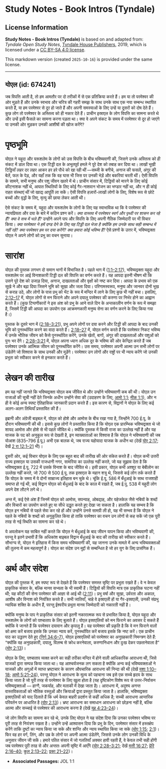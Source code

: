 # Study Notes - Book Intros (Tyndale)

## License Information

**Study Notes - Book Intros (Tyndale)** is based on and adapted from: _Tyndale Open Study Notes_, [Tyndale House Publishers](https://tyndaleopenresources.com/), 2019, which is licensed under a [CC BY-SA 4.0 license](https://creativecommons.org/licenses/by-sa/4.0/legalcode.en).

This markdown version (created `2025-10-16`) is provided under the same license.



--------------------------------

## योएल (id: 674241)

जब विपत्ति आती है, तो हम आमतौर पर दो तरीकों में से एक प्रतिक्रिया करते हैं। हम या तो परमेश्वर की ओर मुड़ते हैं और उनके स्वभाव और चरित्र की गहरी समझ के साथ उनके साथ एक नया सम्बन्ध स्थापित करते हैं, या हम परमेश्वर से दूर हो जाते हैं और अपनी समस्याओं के लिए उन्हें या दूसरों को दोष देते हैं। कुछ लोग तो परमेश्वर के अस्तित्व को ही नकार देते हैं। प्राचीन इस्राएल के लोग विपत्ति का सामना करते थे और उन्हें इसी फैसले का सामना करना पड़ता था। क्या वे अपने संकट के समय में परमेश्वर से दूर हो जाएंगे या उनकी ओर मुड़कर उनकी आशीषों की खोज करेंगे?

पृष्ठभूमि
=========

योएल ने यहूदा और यरूशलेम के लोगों को उस विपत्ति के बीच भविष्यवाणी की, जिसने उनके अस्तित्व को ही संकट में डाल दिया था। एक टिड्डी दल के अभूतपूर्व हमले ने पूरे देश को तबाह कर दिया था। लाखों भूखी टिड्डियाँ लहर दर लहर आकर हर हरे पौधे को खा रही थीं —सब्जी के बगीचे, अनाज की फसलें, अंगूर की बेलें, फल के पेड़, और यहाँ तक कि वह घास भी जिस पर उनकी भेड़ें और बकरियां चरती थीं। ऐसी विपत्ति के सामने, सभी मनुष्य और पशु जीवन खतरे में थे। प्राचीन संसार में, टिड्डियों को मारने के लिए कोई कीटनाशक नहीं थे, आपात स्थितियों के लिए कोई गैर\-नाशवान भोजन का भण्डार नहीं था, और न ही कोई राहत संस्थाएं थीं जो खाद्य आपूर्ति ला सकें। ऐसी विपत्ति हज़ारों\-लाखों लोगों के लिए, विशेष रूप से छोटे बच्चों और वृद्धों के लिए, मृत्यु की छाया लेकर आती थी।

ऐसे संकट के समय में, यहूदा और यरूशलेम के लोगों के लिए यह स्वाभाविक था कि वे परमेश्वर की न्यायप्रियता और दया के बारे में कठिन प्रश्न करें। *क्या वास्तव में परमेश्वर स्वर्ग और पृथ्वी पर शासन कर रहे हैं? क्या वे सच में भले हैं?* उन्होंने अपने पाप और विपत्ति के लिए अपनी नैतिक जिम्मेदारी पर भी विचार किया। *क्या परमेश्वर ने हमें दण्ड देने के लिए यह टिड्डी दल भेजा है क्योंकि हम उनके साथ सही सम्बन्ध में नहीं रहे? क्या परमेश्वर हम पर दया करेंगे? क्या हमारा कोई भविष्य है?* ऐसे प्रश्नों के उत्तर में, भविष्यद्वक्ता योएल ने अपने लोगों को प्रभु का वचन सुनाया।

सारांश
======

योएल की पुस्तक लगभग दो समान भागों में विभाजित है। पहले भाग में ([1:1–2:17](https://ref.ly/Joel1:1-Joel2:17)), भविष्यद्वक्ता यहूदा और यरूशलेम पर आई विनाशकारी टिड्डी दल की विपत्ति का वर्णन करते हैं। यह आपदा इतनी भीषण थी कि उसने पूरे देश को उजाड़ दिया, अनाज, दाखलताओं और वृक्षों को नष्ट कर दिया। आपदा के प्रभाव को एक सूखे ने और बढ़ा दिया जिसने भूमि को सूखा और जला दिया। परिणामस्वरूप, मनुष्य और जानवर दोनों भूख से कराह उठे, और लोगों के पास प्रभु को भेंट के रूप में मन्दिर में लाने के लिए कुछ भी नहीं बचा। इसलिए, [2:12–17](https://ref.ly/Joel2:12-Joel2:17) में, योएल लोगों से मन फिराने और अपने दयालु परमेश्वर की करुणा पर निर्भर होने का आह्वान करते हैं। (कुछ टिप्पणीकारों ने इस अंश को प्रभु के आने वाले दिन के अन्तकालीन वर्णन के रूप में समझा है, जिसमें टिड्डी की आपदा का उपयोग एक आक्रमणकारी मनुष्य सेना का वर्णन करने के लिए किया गया है।)

पुस्तक के दूसरे भाग में ([2:18–3:21](https://ref.ly/Joel2:18-Joel3:21)), प्रभु अपने लोगों पर दया करने और टिड्डी की आपदा के बाद उनकी भूमि को पुनर्स्थापित करने का वादा करते हैं। [2:18–27](https://ref.ly/Joel2:18-Joel2:27) में, योएल वर्णन करते हैं कि परमेश्वर निकट भविष्य में उनके भौतिक जीवन को कैसे पुनर्स्थापित करेंगे, उनके खेतों, बागों, अंगूर की दाखलताओं और पशुओं को पुनः भर देंगे। [2:28–3:21](https://ref.ly/Joel2:28-Joel3:21) में, योएल अपना ध्यान अधिक दूर के भविष्य की ओर केन्द्रित करते हैं जब परमेश्वर उनके आत्मिक जीवन को पुनर्स्थापित करेंगे। उस समय, परमेश्वर अपनी आत्मा उन सभी लोगों पर उंडेलेंगे जो विश्वास के साथ उनकी और मुड़ेंगे। परमेश्वर उन लोगों और राष्ट्रों पर भी न्याय करेंगे जो उनकी प्रभुता को स्वीकार करने से इनकार करते हैं।

लेखन की तारीख
=============

हम यह नहीं जानते कि भविष्यद्वक्ता योएल कब जीवित थे और उन्होंने भविष्यवाणी कब की थी। योएल उन राजाओं की सूची नहीं देते जिनके अधीन उन्होंने सेवा की (उदाहरण के लिए, [आमो 1:1](https://ref.ly/Amos1:1); [मीक 1:1](https://ref.ly/Mic1:1)), और न ही वे कोई अन्य स्पष्ट ऐतिहासिक जानकारी प्रदान करते हैं। इस कारण से, विद्वानों ने योएल के लिए कई अलग\-अलग तिथियाँ प्रस्तावित की हैं।

इब्रानी और अंग्रेजी बाइबल में, योएल को होशे और आमोस के बीच रखा गया है, जिन्होंने 700 ई.पू. के दौरान भविष्यवाणी की थी। इससे कुछ लोगों ने प्रस्तावित किया है कि योएल एक प्रारम्भिक भविष्यद्वक्ता थे जो शायद आमोस और होशे से भी पहले जीवित थे। क्योंकि पुस्तक में किसी राजा का उल्लेख नहीं है और यह याजक के पद को अनुकूल रूप से देखती है, इन व्याख्याताओं का विश्वास है कि योएल ने भविष्यवाणी की जब योआश (835–796 ई.पू.) अभी एक बालक थे, जब राज्य यहोयादा याजक के अधीन था (देखें [योए 2:17](https://ref.ly/Joel2:17); देखें [2 रा 12:1–21](https://ref.ly/2Kgs12:1-2Kgs12:21) भी)।

दूसरी ओर, कई विचार योएल के लिए एक बहुत बाद की तारीख की ओर संकेत करते हैं। योएल कभी उत्तरी राज्य इस्राएल या उसकी राजधानी नगर, सामरिया का उल्लेख नहीं करते, जो यह सुझाव देता है कि भविष्यद्वक्ता ई.पू. 722 में उसके विनाश के बाद जीवित थे। इसी प्रकार, योएल कभी अश्शूर या बेबीलोन का उल्लेख नहीं करते, जो 700 से 500 ई.पू. तक इस्राएल के महान शत्रु थे, जिससे कई लोग तर्क करते हैं कि योएल के समय में ये दोनों साम्राज्य इतिहास बन चुके थे। चूंकि ई.पू. 586 में बँधुआई के साथ राजशाही समाप्त हो गई थी, कई विद्वान योएल को बँधुआई के बाद के काल में रखते हैं, जब ई.पू. 538 में यहूदी लोग अपने देश लौटने लगे थे।

अन्त में, कई ऐसे अंश हैं जिनमें योएल को आमोस, सपन्याह, ओबद्याह, और यहेजकेल जैसे नबियों के शब्दों और विचारों का उपयोग करते हुए या सीधे उद्धृत करते हुए देखा जा सकता है। हालांकि यह सम्भव है कि योएल इन नबियों से पहले सेवा कर रहे हों और उन्होंने उनसे सामग्री ली हो, यह भी सम्भव है कि योएल ने पहले के नबियों के शब्दों को अनुकूलित किया हो ताकि परमेश्वर का वचन उन लोगों से कह सकें जो एक पूरी तरह से नई स्थिति का सामना कर रहे थे।

ये अवलोकन यह साबित नहीं करते कि योएल ने बँधुआई के बाद जीवन यापन किया और भविष्यवाणी की, परन्तु वे इतने प्रभावी हैं कि अधिकांश बाइबल विद्वान बँधुआई के बाद की तारीख को स्वीकार करते हैं। सौभाग्य से, योएल ने इतिहास में किस समय भविष्यवाणी की, यह जानना उनके मामले में अन्य भविष्यवक्ताओं की तुलना में कम महत्वपूर्ण है। योएल का संदेश उन मुद्दों से सम्बन्धित है जो हर युग के लिए प्रासंगिक हैं।

अर्थ और संदेश
=============

योएल की पुस्तक में, हम स्पष्ट रूप से देखते हैं कि परमेश्वर समस्त सृष्टि पर प्रभुता रखते हैं। वे न केवल प्राकृतिक संसार के, बल्कि मानव सभ्यता के भी स्वामी हैं। टिड्डियों की विपत्ति मात्र एक प्राकृतिक घटना नहीं थी; यह कीटों की सेना परमेश्वर की आज्ञा से आई थी ([2:11](https://ref.ly/Joel2:11))। प्रभु वर्षा और सूखा, उर्वरता और अकाल, आशीष और विनाश को नियंत्रित करते हैं। सभी जातियाँ, चाहे वे इस्राएली हों या गैर\-इस्राएली, उनकी संप्रभु न्यायिक शक्ति के अधीन हैं, परन्तु ईश्वरीय प्रभुता मानव जिम्मेदारी को नकारती नहीं है।

क्योंकि मनुष्य के पाप ने प्राकृतिक संसार को इतनी नकारात्मक रूप से प्रभावित किया है, योएल यहूदा और यरूशलेम के लोगों को पश्चाताप के लिए बुलाते हैं। योएल इस्राएलियों को मन फिराने का अवसर दे सकते हैं क्योंकि वे जानते हैं कि परमेश्वर दयावान और कृपालु हैं। यह परमेश्वर की प्रकृति है कि वे मन फिराने वालों को क्षमा करें बजाय इसके कि उनका न्याय करें, पुनर्स्थापित करें बजाय इसके कि नष्ट करें। एक प्राचीन पाठ का उद्धरण देते हुए ([निर्ग 34:6–7](https://ref.ly/Exod34:6-Exod34:7)), योएल इस्राएलियों को परमेश्वर का अनुग्रहकारी निमन्त्रण देते हैं: “क्योंकि वह अनुग्रहकारी, दयालु, विलम्ब से क्रोध करनेवाला, करुणानिधान और दुःख देकर पछतानेवाला है” ([योए 2:13](https://ref.ly/Joel2:13))।

योएल के लिए, पश्चाताप व्यक्त करने का सही तरीका मन्दिर में होने वाली आधिकारिक आराधना थी, जिसे याजकों द्वारा सम्पन्न किया जाता था। यह आश्चर्यजनक लग सकता है क्योंकि अन्य कई भविष्यवक्ताओं ने याजकों और अगुओं में व्याप्त भ्रष्टाचार के कारण औपचारिक आराधना की निन्दा की थी (देखें [यशा 1:10–18](https://ref.ly/Isa1:10-Isa1:18); [आमो 5:21–24](https://ref.ly/Amos5:21-Amos5:24)), परन्तु योएल ने आराधना के मूल्य को पहचाना जब इसे एक सच्चे हृदय के साथ किया जाता है जो पूरी तरह से परमेश्वर के लिए खुला होता है (यह दृष्टिकोण विशेष रूप से उत्तर\-निर्वासन भविष्यद्वक्ताओं — हाग्गै, जकर्याह, और मलाकी में देखा जाता है)। आराधना में, अदृश्य अनन्त वास्तविकताओं को भौतिक वस्तुओं और क्रियाओं द्वारा प्रस्तुत किया जाता है। हालांकि, भविष्यद्वक्ता इस्राएलियों को याद दिलाते हैं कि धर्म केवल बाहरी प्रदर्शन से कहीं अधिक है; सच्ची आराधना आन्तरिक परिवर्तन पर आधारित है ([योए 2:13](https://ref.ly/Joel2:13))। भ्रष्ट आराधना का समाधान आराधना को छोड़ना नहीं है, बल्कि आत्मा और सच्चाई से परमेश्वर की आराधना करना है (देखें [यूह 4:23–24](https://ref.ly/John4:23-John4:24))।

जो लोग विपत्ति का सामना कर रहे थे, उनके लिए योएल ने यह संदेश दिया कि उनका परमेश्वर भविष्य पर पूरी तरह से नियंत्रण रखता है। उन्होंने उन्हें आश्वासन दिया कि प्रभु के दिन, परमेश्वर संसार में हस्तक्षेप करेंगे ताकि दुष्टों का न्याय किया जा सके और शान्ति और न्याय स्थापित किया जा सके ([योए 1:15](https://ref.ly/Joel1:15); [2:1](https://ref.ly/Joel2:1))। फिर वह हर वर्ग, लिंग, और उम्र के लोगों पर अपनी आत्मा उंडेलेंगे, जिससे उनके लोग उनकी विधि के अनुसार जीवन जी सकें। हमारे पतित संसार में जो गलतियाँ अक्सर हावी रहती हैं, वे केवल तभी सही होंगी जब परमेश्वर पूरी तरह से और अन्ततः अपनी सृष्टि में आएँगे ([योए 2:28–3:21](https://ref.ly/Joel2:28-Joel3:21); देखें [मत्ती 16:27](https://ref.ly/Matt16:27); [प्रेरि 2:16–40](https://ref.ly/Acts2:16-Acts2:40); [कुल 2:13–22](https://ref.ly/Col2:13-Col2:22); [प्रका 21–22](https://ref.ly/Rev21:1-Rev22:21))।

* **Associated Passages:** JOL 1:1

